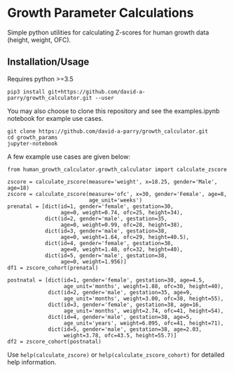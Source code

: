 # Growth Parameter Calculations

Simple python utilities for calculating Z-scores for human growth data (height,
weight, OFC).

## Installation/Usage

Requires python >=3.5

    pip3 install git+https://github.com/david-a-parry/growth_calculator.git --user

You may also choose to clone this repository and see the examples.ipynb
notebook for example use cases.

    git clone https://github.com/david-a-parry/growth_calculator.git
    cd growth_params
    jupyter-notebook

A few example use cases are given below:

~~~
from human_growth_calculator.growth_calculator import calculate_zscore

zscore = calculate_zscore(measure='weight', x=18.25, gender='Male', age=18)
zscore = calculate_zscore(measure='ofc', x=30, gender='Female', age=8,
                          age_unit='weeks')
prenatal = [dict(id=1, gender='female', gestation=30,
                 age=0, weight=0.74, ofc=25, height=34),
            dict(id=2, gender='male', gestation=35,
                 age=0, weight=0.99, ofc=28, height=38),
            dict(id=3, gender='male', gestation=38,
                 age=0, weight=1.64, ofc=29, height=40.5),
            dict(id=4, gender='female', gestation=38,
                 age=0, weight=1.48, ofc=32, height=40),
            dict(id=5, gender='male', gestation=38,
                 age=0, weight=1.956)]
df1 = zscore_cohort(prenatal)

postnatal = [dict(id=1, gender='female', gestation=30, age=4.5,
                  age_unit='months', weight=1.88, ofc=30, height=40),
             dict(id=2, gender='male', gestation=35, age=9,
                  age_unit='months', weight=3.00, ofc=38, height=55),
             dict(id=3, gender='female', gestation=38, age=16,
                  age_unit='months', weight=2.74, ofc=41, height=54),
             dict(id=4, gender='male', gestation=38, age=5,
                  age_unit='years', weight=6.095, ofc=41, height=71),
             dict(id=5, gender='male', gestation=38, age=2.03,
                  weight=3.78, ofc=43.5, height=55.7)]
df2 = zscore_cohort(postnatal)

~~~

Use `help(calculate_zscore)` or `help(calculate_zscore_cohort)` for detailed
help information.

